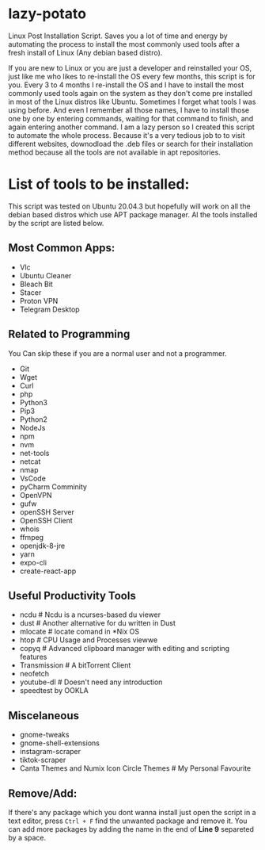 # lazy-potato
Linux Post Installation Script. Saves you a lot of time and energy by automating the process to install the most commonly used tools after a fresh install of Linux (Any debian based distro). 


If you are new to Linux or you are just a developer and reinstalled your OS, just like me who likes to re-install the OS every few months, this script is for you. Every 3 to 4 months I re-install the OS and I have to install the most commonly used tools again on the system as they don't come pre installed in most of the Linux distros like Ubuntu. Sometimes I forget what tools I was using before. And even I remember all those names, I have to install those one by one by entering commands, waiting for that command to finish, and again entering another command. I am a lazy person so I created this script to automate the whole process. Because it's a very tedious job to to visit different websites, downodload the .deb files or search for their installation method because all the tools are not available in apt repositories.

# List of tools to be installed:
This script was tested on Ubuntu 20.04.3 but hopefully will work on all the debian based distros which use APT package manager. Al the tools installed by the script are listed below. 

## Most Common Apps:
* Vlc 
* Ubuntu Cleaner
* Bleach Bit
* Stacer
* Proton VPN
* Telegram Desktop

## Related to Programming
You Can skip these if you are a normal user and not a programmer.
* Git
* Wget
* Curl
* php
* Python3
* Pip3
* Python2
* NodeJs
* npm
* nvm
* net-tools
* netcat
* nmap
* VsCode
* pyCharm Comminity
* OpenVPN
* gufw 
* openSSH Server
* OpenSSH Client
* whois
* ffmpeg
* openjdk-8-jre
* yarn
* expo-cli
* create-react-app

## Useful Productivity Tools
* ncdu # Ncdu is a ncurses-based du viewer
* dust # Another alternative for du written in Dust
* mlocate # locate comand in *Nix OS
* htop # CPU Usage and Processes viewwe
* copyq # Advanced clipboard manager with editing and scripting features
* Transmission # A bitTorrent Client
* neofetch
* youtube-dl # Doesn't need any introduction
* speedtest by OOKLA


## Miscelaneous
* gnome-tweaks 
* gnome-shell-extensions
* instagram-scraper
* tiktok-scraper
* Canta Themes and Numix Icon Circle Themes # My Personal Favourite


## Remove/Add:
If there's any package which you dont wanna install just open the script in a text editor, press `Ctrl + F` find the unwanted package and remove it. You can add more packages by adding the name in the end of **Line 9** separeted by a space.

